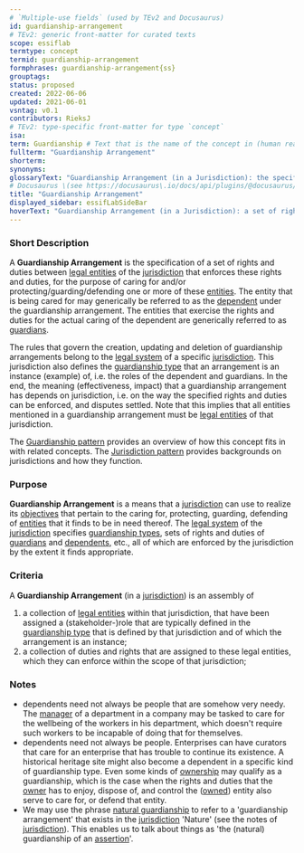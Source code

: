 ```yaml
---
# `Multiple-use fields` (used by TEv2 and Docusaurus)
id: guardianship-arrangement
# TEv2: generic front-matter for curated texts
scope: essiflab
termtype: concept
termid: guardianship-arrangement
formphrases: guardianship-arrangement{ss}
grouptags:
status: proposed
created: 2022-06-06
updated: 2021-06-01
vsntag: v0.1
contributors: RieksJ
# TEv2: type-specific front-matter for type `concept`
isa:
term: Guardianship # Text that is the name of the concept in (human readable) texts.
fullterm: "Guardianship Arrangement"
shorterm:
synonyms:
glossaryText: "Guardianship Arrangement (in a Jurisdiction): the specification of a set of rights and duties between [legal entities](@) of the [jurisdiction](@) that enforces these rights and duties, for the purpose of caring for and/or protecting/guarding/defending one or more of these [entities](@)."
# Docusaurus \(see https://docusaurus\.io/docs/api/plugins/@docusaurus/plugin-content-docs#markdown-front-matter\):
title: "Guardianship Arrangement"
displayed_sidebar: essifLabSideBar
hoverText: "Guardianship Arrangement (in a Jurisdiction): a set of rights and duties between Legal Entities of the Jurisdiction that have been established and are enforced within that Jurisdiction for the purpose of caring for and/or protecting/guarding/defending one or more of these Entities."
---
```


### Short Description
A **Guardianship Arrangement** is the specification of a set of rights and duties between [legal entities](@) of the [jurisdiction](@) that enforces these rights and duties, for the purpose of caring for and/or protecting/guarding/defending one or more of these [entities](@). The entity that is being cared for may generically be referred to as the [dependent](@) under the guardianship arrangement. The entities that exercise the rights and duties for the actual caring of the dependent are generically referred to as [guardians](@).

The rules that govern the creation, updating and deletion of guardianship arrangements belong to the [legal system](@) of a specific [jurisdiction](@). This jurisdiction also defines the [guardianship type](@) that an arrangement is an instance (example) of, i.e. the roles of the dependent and guardians. In the end, the meaning (effectiveness, impact) that a guardianship arrangement has depends on jurisdiction, i.e. on the way the specified rights and duties can be enforced, and disputes settled. Note that this implies that all entities mentioned in a guardianship arrangement must be [legal entities](@) of that jurisdiction.

The [Guardianship pattern](pattern-guardianship@) provides an overview of how this concept fits in with related concepts.
The [Jurisdiction pattern](pattern-jurisdiction@) provides backgrounds on jurisdictions and how they function.

### Purpose
**Guardianship Arrangement** is a means that a [jurisdiction](@) can use to realize its [objectives](@) that pertain to the caring for, protecting, guarding, defending of [entities](@) that it finds to be in need thereof. The [legal system](@) of the [jurisdiction](@) specifies [guardianship types](@), sets of rights and duties of [guardians](@) and [dependents](@), etc., all of which are enforced by the jurisdiction by the extent it finds appropriate.

### Criteria
A **Guardianship Arrangement** (in a [jurisdiction](@)) is an assembly of
1. a collection of [legal entities](@) within that jurisdiction, that have been assigned a (stakeholder-)role that are typically defined in the [guardianship type](@) that is defined by that jurisdiction and of which the arrangement is an instance;
2. a collection of duties and rights that are assigned to these legal entities, which they can enforce within the scope of that jurisdiction;

### Notes
- dependents need not always be people that are somehow very needy. The [manager](@) of a department in a company may be tasked to care for the wellbeing of the workers in his department, which doesn't require such workers to be incapable of doing that for themselves.
- dependents need not always be people. Enterprises can have curators that care for an enterprise that has trouble to continue its existence. A historical heritage site might also become a dependent in a specific kind of guardianship type. Even some kinds of [ownership](@) may qualify as a guardianship, which is the case when the rights and duties that the [owner](@) has to enjoy, dispose of, and control the ([owned](@)) entity also serve to care for, or defend that entity.
- We may use the phrase [natural guardianship](@) to refer to a 'guardianship arrangement' that exists in the [jurisdiction](@) 'Nature' (see the notes of [jurisdiction](@)). This enables us to talk about things as 'the (natural) guardianship of an [assertion](@)'.
